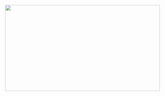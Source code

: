 
<img src="https://www.rulez.com/backgrounds/images/IMG_2290.jpg" 
	style="object-fit: cover; width: 100%; height: 20em;" />
